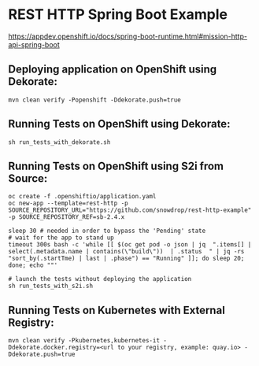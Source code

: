 # REST HTTP Spring Boot Example

https://appdev.openshift.io/docs/spring-boot-runtime.html#mission-http-api-spring-boot

## Deploying application on OpenShift using Dekorate:

```
mvn clean verify -Popenshift -Ddekorate.push=true
```

## Running Tests on OpenShift using Dekorate:

```
sh run_tests_with_dekorate.sh
```

## Running Tests on OpenShift using S2i from Source:

```
oc create -f .openshiftio/application.yaml
oc new-app --template=rest-http -p SOURCE_REPOSITORY_URL="https://github.com/snowdrop/rest-http-example" -p SOURCE_REPOSITORY_REF=sb-2.4.x

sleep 30 # needed in order to bypass the 'Pending' state
# wait for the app to stand up
timeout 300s bash -c 'while [[ $(oc get pod -o json | jq  ".items[] | select(.metadata.name | contains(\"build\"))  | .status  " | jq -rs "sort_by(.startTme) | last | .phase") == "Running" ]]; do sleep 20; done; echo ""'

# launch the tests without deploying the application
sh run_tests_with_s2i.sh
```

## Running Tests on Kubernetes with External Registry:

```
mvn clean verify -Pkubernetes,kubernetes-it -Ddekorate.docker.registry=<url to your registry, example: quay.io> -Ddekorate.push=true
```
